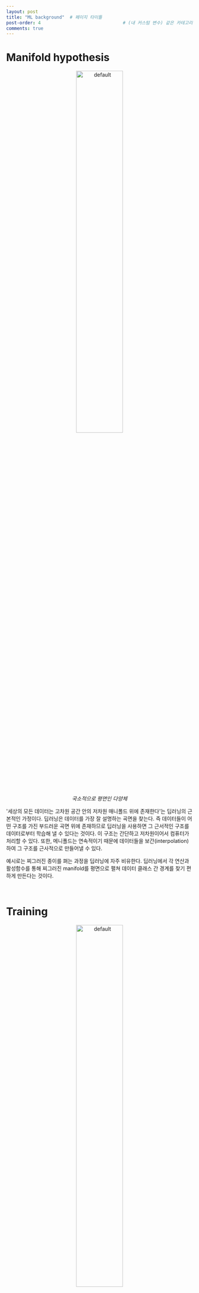 ```yaml
---
layout: post
title: "ML background"  # 페이지 타이틀
post-order: 4                               # (내 커스텀 변수) 같은 카테고리 내 정렬 순서
comments: true
---
```


# Manifold hypothesis

 <p align="center">
  <img src="https://github.com/user-attachments/assets/b8569d05-a584-419a-8d37-a2e526cb8f32" width="50%" height="50%" alt="default" />
  <br>
  <em>국소적으로 평면인 다양체</em>
</p>

'세상의 모든 데이터는 고차원 공간 안의 저차원 매니폴드 위에 존재한다'는 딥러닝의 근본적인 가정이다.
딥러닝은 데이터를 가장 잘 설명하는 곡면을 찾는다. 즉 데이터들이 어떤 구조를 가진 부드러운 곡면 위에 존재하므로 딥러닝을 사용하면 그 근서적인 구조를 데이터로부터 학습해 낼 수 있다는 것이다.
이 구조는 간단하고 저차원이어서 컴퓨터가 처리할 수 있다. 또한, 메니폴드는 연속적이기 때문에 데이터들을 보간(interpolation) 하여 그 구조를 근사적으로 만들어낼 수 있다.

예시로는 찌그러진 종이를 펴는 과정을 딥러닝에 자주 비유한다.
딥러닝에서 각 연산과 활성함수를 통해 찌그러진 manifold를 평면으로 펼쳐 데이터 클래스 간 경계를 찾기 편하게 만든다는 것이다.

<br/>
  
# Training

<p align="center">
  <img src="https://github.com/user-attachments/assets/072b1bb2-4dfc-4df3-b888-258de756c37e" width="50%" height="50%" alt="default" />
</p>

딥러닝 모델을 학습시키는 과정이다. 주로 forward pass, back propagation으로 이루어져 있으며, 모델을 테스트 할때는 forward pass만 수행하면 된다.
학습시에는 데이터로부터 표현을 학습하기 위해 예측과 개선을 반복한다.

Input을 모델에 넣어 예측값을 얻으면, 실제값 (레이블) 과 차이를 계산하고, 역전파 알고리즘으로 모델의 가중치를 조절한다.

<br/>

# Back propagation
역전파라고도 하며, 예측값과 실제값의 차이를 계산하는 손실함수를 토대로 gradient를 계산한다.
딥러닝 모델의 가중치와 input 값, true value 를 알고 있으므로, 연쇄법칙(chain rule)을 이용하면 gradient를 구할 수 있다.

grad(loss,w_i) 를 구하면 각각의 가중치를 얼마나 더해야 가장 가파르게 최적의 가중치로 수렴할 수 있는지 알 수 있다.

<br/>

# Overfitting
딥러닝으로 문제를 해결할때는 최적화(optimization)와 일반화(generalization)의 trade-off에 맞닥뜨리게 된다.
딥러닝은 훈련 과정에 사용한 데이터만으로 학습하기 때문에 처음보는 데이터가 있을 수 밖에 없다.
처음 보는 데이터도 얼마나 잘 예측하는가가 모델의 일반화 성능, 훈련 과정에서 얼마나 잘 예측하느냐가 최적화 성능을 결정한다.
문제는 훈련 데이터가 해결하고자 하는 문제의 모든 데이터를 대표하지 못한다는 것이다.
따라서 훈련 데이터에 너무 최적화 시켜서 데이터에 따른 정답을 다 외워버릴 정도로 최적화하면 처음보는 데이터는 제대로 예측하지 못할것이고, 이는 일반화 성능저하로 이어진다.

적절한 훈련정도를 찾기 위해 훈련데이터의 일부를 검증 데이터로 분리하여 마치 처음보는 데이터인냥 모델의 일반화 성능을 검증하는데 사용할 수 있다.

<p align="center">
  <img src="https://github.com/user-attachments/assets/875265e4-bf75-4106-bf1c-3b9c6efac8d7" width="50%" height="50%" alt="default" />
</p>

최적적합은 최적화와 일반화가 모두 잘 되었을때이다. 최적적합에 도달하려면 훈련손실은 계속 감소하는데 검증손실이 증가해야 한다. 
즉, 훈련데이터에 과도하게 학습되어 봐야 언제 멈춰야 하는지 알 수 있고, 이때 과대적합된 상태를 overfitting되었다고 한다.

<br/>
그런데 문제가 쉬운 선형 관계로 되어있고 훈련데이터가 오차가 없어 데이터를 너무 잘 대표한다면 과대적합이 일어나지 않을 것이다. 
검증손실이 훈련손실과 같이 감소하기만 할 것이가 때문이다.

그러나 현실의 데이터로 학습하면 과적합이 일어나기 부지가수다.
아래처럼 훈련데이터의 본질적인 문제들이 있기 때문아다.

- 잘못 라벨링된 데이터 (훈련데이터에 섞인 경우)
- 의미없거나 이상한 데이터
- 문제 자체에 불확실한 영역이 존재할 경우
- 드문 특성으로 인한 가짜 상관관계

이런 이유로 훈련 과정에서 오버피팅은 발생하며, 모델은 과적합되기 전까지만 학습시키는게 일반화 성능을 높이기 좋다.




